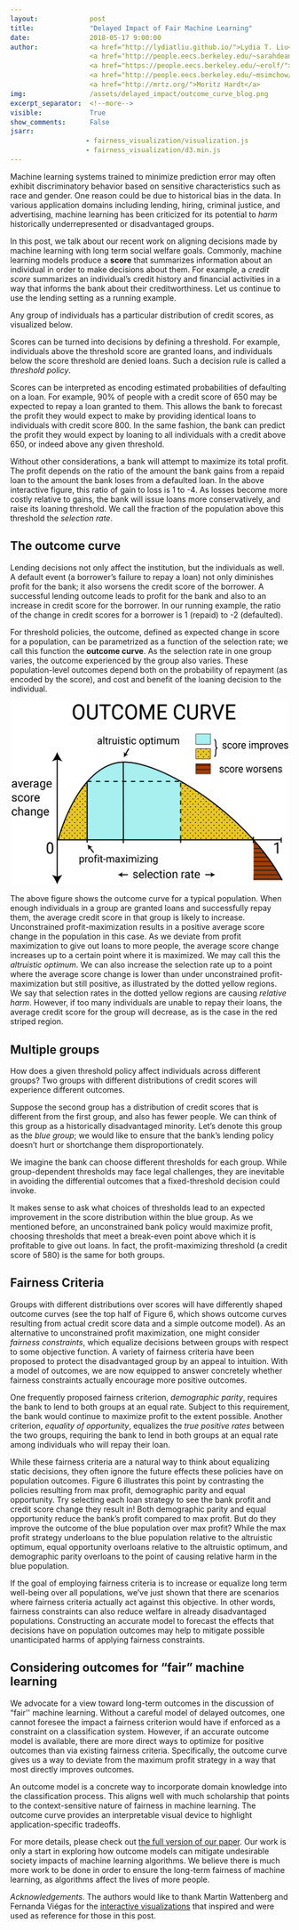 ```yaml
---
layout:             post
title:              "Delayed Impact of Fair Machine Learning"
date:               2018-05-17 9:00:00
author:             <a href="http://lydiatliu.github.io/">Lydia T. Liu</a>, 
                    <a href="http://people.eecs.berkeley.edu/~sarahdean/">Sarah Dean</a>, 
                    <a href="https://people.eecs.berkeley.edu/~erolf/">Esther Rolf</a>, 
                    <a href="http://people.eecs.berkeley.edu/~msimchow/index.html">Max Simchowitz</a>, 
                    <a href="http://mrtz.org/">Moritz Hardt</a>
img:                /assets/delayed_impact/outcome_curve_blog.png
excerpt_separator:  <!--more-->
visible:            True
show_comments:      False
jsarr:
                   - fairness_visualization/visualization.js
                   - fairness_visualization/d3.min.js
---
```

<style type="text/css">
  td {
    font-size: 10pt;
    font-family: 'Roboto', sans-serif;
    border: none !important;
    padding: 0 !important;
  }
  ul {
    line-height: 180%;
    font-family: 'Roboto', sans-serif;
  }
  .thin {
    width: 170px;
  }
  .annotation {
    color: #a00;
    font-size: 10pt;
    visibility: hidden;
    stroke: #d00;
    stroke-width: 5;
    fill:none;
    font-family: 'Roboto', sans-serif;
  }
  .demo {
    font: 10pt;
    color: #fff;
    padding: 6px;
    border: 0;
    border-radius: 4px;
    box-shadow: none;
    margin-bottom: 6px;
    width: 100%;
    background: #555;
    opacity: .5;
    font-family: 'Roboto', sans-serif;
  }
  .broken {
    color: #f00;
  }
  .readout {
    font-weight: 700;
  }
  .title {
    font-weight: 700;
    font-family: 'Roboto', sans-serif;
  }
  .big-label {
    font-size: 16pt;
    font-family: 'Roboto', sans-serif;
  }
  .medium-label {
    font-size: 12pt;
    font-family: 'Roboto', sans-serif;
  }
  .figure-title {
    font-size: 24px;
    font-weight: 400;
    font-family: 'Roboto', sans-serif;
  }
  .figure-caption {
    font-weight:100;
    font-size: 12pt;
    margin-bottom: 10px;
    font-family: 'Roboto', sans-serif;
  }
  .histogram-axis text {
    font: 9pt 'Roboto', sans-serif;
    font-weight: 100;
    color: #000;
  }
  .histogram-legend {
    margin-top: 16px;
    font-family: 'Roboto', sans-serif;
  }
  .instructions {
    font-weight: 700;
    font-family: 'Roboto', sans-serif;
  }
  .correctness-label {
    font-size: 9pt;
    font-weight: 700;
    color: #000;
    font-family: 'Roboto', sans-serif;
  }
  .explanation {
    font-size: 9pt;
    font-weight: 100;
    color: #ccc;
    font-family: 'Roboto', sans-serif;
  }
  .pie-label {
    font-size: 9pt;
    font-weight: 700;
    color: #000;
    font-family: 'Roboto', sans-serif;
  }
  .pie-label1 {
    font-size: 12pt;
    font-weight: 700;
    color: #000;
    font-family: 'Roboto', sans-serif;
  }
  .pie-number {
    font-size: 9pt;
    font-weight: 300;
    color: #000;
    font-family: 'Roboto', sans-serif;
  }
  .line {
    fill: none;
    stroke: darkgrey;
    stroke-width: 2px;
  }
  .line_maxprof {
    fill: none;
    stroke: orange;
    stroke-width: 2px;
  }
  .line_dempar {
    fill: none;
    stroke: teal;
    stroke-width: 2px;
  }
  .line_eqop {
    fill: none;
    stroke: magenta;
    stroke-width: 2px;
  }
  .tick line{
    stroke: lightgrey;
    stroke-opacity: 0.7;
    shape-rendering: crispEdges;
  }
  .legend-label {
    font-size: 8pt;
    font-weight: 300;
    color: #666;
    font-family: 'Roboto', sans-serif;
  }
  .bold-label {
    font-size: 10pt;
    font-weight: 700;
    font-family: 'Roboto', sans-serif;
  }
  .margin-text {
    font-size: 9pt;
    font-weight: 300;
    color: #666;
    font-family: 'Roboto', sans-serif;
  }
  .margin-bold {
    font-size: 9pt;
    font-weight: 700;
    font-family: 'Roboto', sans-serif;
  }
  .domain {
    display: none;
  }
  .profit-readout {
    margin-left: 10px;
    font-family: 'Roboto', sans-serif;
  }
  #profit-title {
    font-size: 18pt;
    font-family: 'Roboto', sans-serif;
  }
  #total-profit {
    font-size: 18pt;
    font-weight: 700;
    font-family: 'Roboto', sans-serif;
  }
  #top-sidebar {
    font-size: 10pt;
    color: #555;
    font-family: 'Roboto', sans-serif;
  }
  #single-histogram-table {
    font-family: 'Roboto', sans-serif;
  }
</style>


Machine learning systems trained to minimize prediction error may often exhibit
discriminatory behavior based on sensitive characteristics such as race and
gender. One reason could be due to historical bias in the data. In various
application domains including lending, hiring, criminal justice, and
advertising, machine learning has been criticized for its potential to *harm*
historically underrepresented or disadvantaged groups.

In this post, we talk about our recent work on aligning decisions made by
machine learning with long term social welfare goals. Commonly, machine learning
models produce a **score** that summarizes information about an individual in
order to make decisions about them. For example, a *credit score* summarizes an
individual’s credit history and financial activities in a way that informs the
bank about their creditworthiness. Let us continue to use the lending setting as
a running example.

<!--more-->

Any group of individuals has a particular distribution of credit scores, as
visualized below.


<div id="single-histogram-table">
</div>


Scores can be turned into decisions by defining a threshold. For example,
individuals above the threshold score are granted loans, and individuals below
the score threshold are denied loans. Such a decision rule is called a
*threshold policy*.

Scores can be interpreted as encoding estimated probabilities of defaulting on a
loan. For example, 90% of people with a credit score of 650 may be expected to
repay a loan granted to them. This allows the bank to forecast the profit they
would expect to make by providing identical loans to individuals with credit
score 800. In the same fashion, the bank can predict the profit they would
expect by loaning to all individuals with a credit above 650, or indeed above
any given threshold.


<div id="single-histogram-interactive-table">
</div>


Without other considerations, a bank will attempt to maximize its total profit.
The profit depends on the ratio of the amount the bank gains from a repaid loan
to the amount the bank loses from a defaulted loan. In the above interactive
figure, this ratio of gain to loss is 1 to -4. As losses become more costly
relative to gains, the bank will issue loans more conservatively, and raise its
loaning threshold. We call the fraction of the population above this threshold
the *selection rate*.


## The outcome curve

Lending decisions not only affect the institution, but the individuals as well.
A default event (a borrower’s failure to repay a loan) not only diminishes
profit for the bank; it also worsens the credit score of the borrower. A
successful lending outcome leads to profit for the bank and also to an increase
in credit score for the borrower. In our running example, the ratio of the
change in credit scores for a borrower is 1 (repaid) to -2 (defaulted).

For threshold policies, the outcome, defined as expected change in score for a
population, can be parametrized as a function of the selection rate; we call
this function the **outcome curve**. As the selection rate in one group varies, the
outcome experienced by the group also varies. These population-level outcomes
depend both on the probability of repayment (as encoded by the score), and cost
and benefit of the loaning decision to the individual.

<center>
  <img src="/assets/delayed_impact/outcome_curve_blog.png" alt="drawing" style="width: 500px;"/>
</center>


The above figure shows the outcome curve for a typical population. When enough
individuals in a group are granted loans and successfully repay them, the
average credit score in that group is likely to increase. Unconstrained
profit-maximization results in a positive average score change in the population
in this case. As we deviate from profit maximization to give out loans to more
people, the average score change increases up to a certain point where it is
maximized. We may call this the *altruistic optimum*. We can also increase the
selection rate up to a point where the average score change is lower than under
unconstrained profit-maximization but still positive, as illustrated by the
dotted yellow regions. We say that selection rates in the dotted yellow regions
are causing *relative harm*. However, if too many individuals are unable to
repay their loans, the average credit score for the group will decrease, as is
the case in the red striped region.


<div id="single-curves-table">
</div>




## Multiple groups

How does a given threshold policy affect individuals across different groups?
Two groups with different distributions of credit scores will experience
different outcomes.

Suppose the second group has a distribution of credit scores that is different
from the first group, and also has fewer people. We can think of this group as a
historically disadvantaged minority. Let’s denote this group as the *blue group*;
we would like to ensure that the bank’s lending policy doesn’t hurt or
shortchange them disproportionately.

We imagine the bank can choose different thresholds for each group. While
group-dependent thresholds may face legal challenges, they are inevitable in
avoiding the differential outcomes that a fixed-threshold decision could invoke.


<div id="comparison-histogram-table">
</div>


It makes sense to ask what choices of thresholds lead to an expected improvement
in the score distribution within the blue group. As we mentioned before, an
unconstrained bank policy would maximize profit, choosing thresholds that meet a
break-even point above which it is profitable to give out loans. In fact, the
profit-maximizing threshold (a credit score of 580) is the same for
both groups.


## Fairness Criteria

Groups with different distributions over scores will have differently shaped
outcome curves (see the top half of Figure 6, which shows outcome curves
resulting from actual credit score data and a simple outcome model).  As an
alternative to unconstrained profit maximization, one might consider *fairness
constraints*, which equalize decisions between groups with respect to some
objective function. A variety of fairness criteria have been proposed to protect
the disadvantaged group by an appeal to intuition. With a model of outcomes, we
are now equipped to answer concretely whether fairness constraints actually
encourage more positive outcomes.

One frequently proposed fairness criterion, *demographic parity*, requires the
bank to lend to both groups at an equal rate. Subject to this requirement, the
bank would continue to maximize profit to the extent possible.  Another
criterion, *equality of opportunity*, equalizes the *true positive rates*
between the two groups, requiring the bank to lend in both groups at an equal
rate among individuals who will repay their loan.

While these fairness criteria are a natural way to think about equalizing static
decisions, they often ignore the future effects these policies have on
population outcomes. Figure 6 illustrates this point by contrasting the policies
resulting from max profit, demographic parity and equal opportunity. Try
selecting each loan strategy to see the bank profit and credit score change they
result in! Both demographic parity and equal opportunity reduce the bank’s
profit compared to max profit. But do they improve the outcome of the blue
population over max profit? While the max profit strategy underloans to the blue
population relative to the altruistic optimum, equal opportunity overloans
relative to the altruistic optimum, and demographic parity overloans to the
point of causing relative harm in the blue population.

<div id="comparison-curves-table">
</div>


If the goal of employing fairness criteria is to increase or equalize long term
well-being over all populations, we’ve just shown that there are scenarios where
fairness criteria actually act against this objective. In other words, fairness
constraints can also reduce welfare in already disadvantaged populations.
Constructing an accurate model to forecast the effects that
decisions have on population outcomes may help to mitigate possible
unanticipated harms of applying fairness constraints.

## Considering outcomes for “fair” machine learning

We advocate for a view toward long-term outcomes in the discussion of “fair''
machine learning. Without a careful model of delayed outcomes, one cannot
foresee the impact a fairness criterion would have if enforced as a constraint
on a classification system.  However, if an accurate outcome model is available,
there are more direct ways to optimize for positive outcomes than via existing
fairness criteria. Specifically, the outcome curve gives us a way to deviate
from the maximum profit strategy in a way that most directly improves outcomes.

An outcome model is a concrete way to incorporate domain knowledge into the
classification process. This aligns well with much scholarship that points to
the context-sensitive nature of fairness in machine learning. The outcome curve
provides an interpretable visual device to highlight application-specific
tradeoffs.

For more details, please check out [the full version of our paper][1]. Our work
is only a start in exploring how outcome models can mitigate undesirable society
impacts of machine learning algorithms. We believe there is much more work to be
done in order to ensure the long-term fairness of machine learning, as
algorithms affect the lives of more people.


*Acknowledgements*. The authors would like to thank Martin Wattenberg and
Fernanda Viégas for the [interactive visualizations][2] that inspired and were used as reference
for those in this post.


[1]:https://arxiv.org/abs/1803.04383
[2]:https://research.google.com/bigpicture/attacking-discrimination-in-ml/
